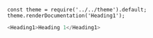 ```
const theme = require('../../theme').default;
theme.renderDocumentation('Heading1');
```

```javascript
<Heading1>Heading 1</Heading1>
```
